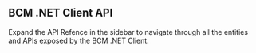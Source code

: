 ## BCM .NET Client API
Expand the API Refence in the sidebar to navigate through all the entities and APIs exposed by the BCM .NET Client.